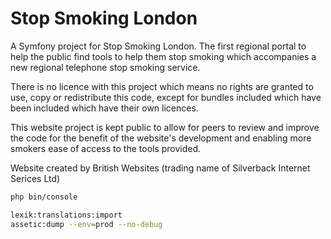Stop Smoking London
===================

A Symfony project for Stop Smoking London. The first regional portal to help the public find tools to help them stop smoking which accompanies a new regional telephone stop smoking service.

There is no licence with this project which means no rights are granted to use, copy or redistribute this code, except for bundles included which have been included which have their own licences.

This website project is kept public to allow for peers to review and improve the code for the benefit of the website's development and enabling more smokers ease of access to the tools provided.

Website created by British Websites (trading name of Silverback Internet Serices Ltd)
```bash
php bin/console

lexik:translations:import
assetic:dump --env=prod --no-debug
```